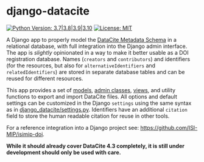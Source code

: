 django-datacite
===============

[![Python Version: 3.7|3.8|3.9|3.10](https://img.shields.io/badge/python-3.6|3.7|3.8|3.9|3.10-blue)](https://www.python.org/)
[![License: MIT](http://img.shields.io/badge/license-MIT-yellow.svg)](https://github.com/ISI-MIP/django-datacite/blob/master/LICENSE)

A Django app to properly model the [DataCite Metadata Schema](https://schema.datacite.org/) in a relational database, with full integration into the Django admin interface. The app is *slightly* opinionated in a way to make it better usable as a DOI registration database. Names (`creators` and `contributors`) and identifiers (for the resources, but also for `alternativeIdentifiers` and `relatedIdentifiers`) are stored in separate database tables and can be reused for different resources. 

This app provides a set of [models](django_datacite/models.py), [admin classes](django_datacite/admin.py), [views](django_datacite/views.py), and utility functions to export and import DataCite files. All options and default settings can be customized in the Django `settings` using the same syntax as in [django_datacite/settings.py](django_datacite/settings.py). Identifiers have an additional `citation` field to store the human readable citation for reuse in other tools.

For a reference integration into a Django project see: https://github.com/ISI-MIP/isimip-doi.

**While it should already cover DataCite 4.3 completely, it is still under development should only be used with care.**
